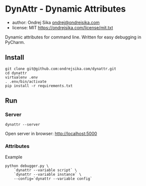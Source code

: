 # DynAttr - Dynamic Attributes

- author: Ondrej Sika <ondrej@ondrejsika.com>
- license: MIT <https://ondrejsika.com/license/mit.txt>

Dynamic attributes for command line. Written for easy debugging in PyCharm.

## Install

```
git clone git@github.com:ondrejsika.com/dynattr.git
cd dynattr
virtualenv .env
. .env/bin/activate
pip install -r requirements.txt
```

## Run

### Server

```
dynattr --server
```

Open server in browser: <http://localhost:5000>


### Attributes

Example

```
python debugger.py \
    `dynattr --variable script` \
    `dynattr --variable instance` \
    --config=`dynattr --variable config`
```

